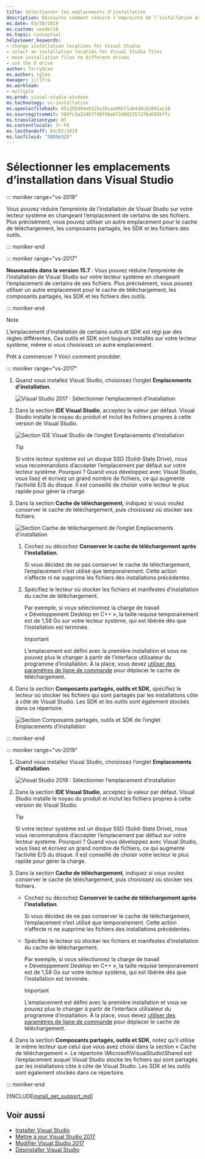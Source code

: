 ```yaml
---
title: Sélectionner les emplacements d'installation
description: Découvrez comment réduire l’empreinte de l’installation de Visual Studio sur votre lecteur système en plaçant le cache de téléchargement, les composants partagés, les kits SDK et les outils sur d’autres lecteurs. Par exemple, déplacez des fichiers depuis le lecteur C vers le lecteur D.
ms.date: 03/30/2019
ms.custom: seodec18
ms.topic: conceptual
helpviewer_keywords:
- change installation locations for Visual Studio
- select an installation location for Visual Studio files
- move installation files to different drives
- use the D drive
author: TerryGLee
ms.author: tglee
manager: jillfra
ms.workload:
- multiple
ms.prod: visual-studio-windows
ms.technology: vs-installation
ms.openlocfilehash: 651295d94a8125e26caa96b71ab438c62841ac10
ms.sourcegitcommit: 509fc3a324b7748f96a072d0023572f8a645bffc
ms.translationtype: HT
ms.contentlocale: fr-FR
ms.lasthandoff: 04/02/2019
ms.locfileid: "58856325"
---
```

# <a name="select-the-installation-locations-in-visual-studio"></a>Sélectionner les emplacements d’installation dans Visual Studio

::: moniker range="vs-2019"

Vous pouvez réduire l’empreinte de l’installation de Visual Studio sur votre lecteur système en changeant l’emplacement de certains de ses fichiers. Plus précisément, vous pouvez utiliser un autre emplacement pour le cache de téléchargement, les composants partagés, les SDK et les fichiers des outils.

::: moniker-end

::: moniker range="vs-2017"

**Nouveautés dans la version 15.7** : Vous pouvez réduire l’empreinte de l’installation de Visual Studio sur votre lecteur système en changeant l’emplacement de certains de ses fichiers. Plus précisément, vous pouvez utiliser un autre emplacement pour le cache de téléchargement, les composants partagés, les SDK et les fichiers des outils.

::: moniker-end

   > [!NOTE]
   > L’emplacement d’installation de certains outils et SDK est régi par des règles différentes. Ces outils et SDK sont toujours installés sur votre lecteur système, même si vous choisissez un autre emplacement.

Prêt à commencer ? Voici comment procéder.

::: moniker range="vs-2017"

1. Quand vous installez Visual Studio, choisissez l’onglet **Emplacements d’installation**.

   ![Visual Studio 2017 : Sélectionner l’emplacement d’installation](media/vs-installation-locations.png "Sélectionner l’emplacement d’installation.")

1. Dans la section **IDE Visual Studio**, acceptez la valeur par défaut. Visual Studio installe le noyau du produit et inclut les fichiers propres à cette version de Visual Studio.

   ![Section IDE Visual Studio de l’onglet Emplacements d’installation](media/vs-installation-locations-ide.png "Acceptez la valeur par défaut pour la section IDE Visual Studio de l’onglet Emplacement d’installation.")

   > [!TIP]
   > Si votre lecteur système est un disque SSD (Solid-State Drive), nous vous recommandons d’accepter l’emplacement par défaut sur votre lecteur système. Pourquoi ? Quand vous développez avec Visual Studio, vous lisez et écrivez un grand nombre de fichiers, ce qui augmente l’activité E/S du disque. Il est conseillé de choisir votre lecteur le plus rapide pour gérer la charge.

1. Dans la section **Cache de téléchargement**, indiquez si vous voulez conserver le cache de téléchargement, puis choisissez où stocker ses fichiers.

     ![Section Cache de téléchargement de l’onglet Emplacements d’installation](media/vs-installation-locations-cache.png "Choisissez s’il faut conserver le cache de téléchargement après l’installation, puis spécifiez le lecteur où stocker les fichiers.")

    1. Cochez ou décochez **Conserver le cache de téléchargement après l’installation**.

       Si vous décidez de ne pas conserver le cache de téléchargement, l’emplacement n’est utilisé que temporairement. Cette action n’affecte ni ne supprime les fichiers des installations précédentes.

    1. Spécifiez le lecteur où stocker les fichiers et manifestes d’installation du cache de téléchargement.

        Par exemple, si vous sélectionnez la charge de travail « Développement Desktop en C++ », la taille requise temporairement est de 1,58 Go sur votre lecteur système, qui est libérée dès que l’installation est terminée.

       > [!IMPORTANT]
       > L’emplacement est défini avec la première installation et vous ne pouvez plus le changer à partir de l’interface utilisateur du programme d’installation. À la place, vous devez [utiliser des paramètres de ligne de commande](use-command-line-parameters-to-install-visual-studio.md) pour déplacer le cache de téléchargement.

1. Dans la section **Composants partagés, outils et SDK**, spécifiez le lecteur où stocker les fichiers qui sont partagés par les installations côte à côte de Visual Studio. Les SDK et les outils sont également stockés dans ce répertoire.

   ![Section Composants partagés, outils et SDK de l’onglet Emplacements d’installation](media/vs-installation-locations-shared.png "Spécifiez l’emplacement où stocker les composants partagés, les outils et les SDK.")

::: moniker-end

::: moniker range="vs-2019"

1. Quand vous installez Visual Studio, choisissez l’onglet **Emplacements d’installation**.

   ![Visual Studio 2019 : Sélectionner l’emplacement d’installation](media/vs-2019/vs-installer-installation-locations.png "Sélectionner l’emplacement d’installation.")

1. Dans la section **IDE Visual Studio**, acceptez la valeur par défaut. Visual Studio installe le noyau du produit et inclut les fichiers propres à cette version de Visual Studio.

   > [!TIP]
   > Si votre lecteur système est un disque SSD (Solid-State Drive), nous vous recommandons d’accepter l’emplacement par défaut sur votre lecteur système. Pourquoi ? Quand vous développez avec Visual Studio, vous lisez et écrivez un grand nombre de fichiers, ce qui augmente l’activité E/S du disque. Il est conseillé de choisir votre lecteur le plus rapide pour gérer la charge.

1. Dans la section **Cache de téléchargement**, indiquez si vous voulez conserver le cache de téléchargement, puis choisissez où stocker ses fichiers.

    * Cochez ou décochez **Conserver le cache de téléchargement après l’installation**.

       Si vous décidez de ne pas conserver le cache de téléchargement, l’emplacement n’est utilisé que temporairement. Cette action n’affecte ni ne supprime les fichiers des installations précédentes.

    * Spécifiez le lecteur où stocker les fichiers et manifestes d’installation du cache de téléchargement.

        Par exemple, si vous sélectionnez la charge de travail « Développement Desktop en C++ », la taille requise temporairement est de 1,58 Go sur votre lecteur système, qui est libérée dès que l’installation est terminée.

       > [!IMPORTANT]
       > L’emplacement est défini avec la première installation et vous ne pouvez plus le changer à partir de l’interface utilisateur du programme d’installation. À la place, vous devez [utiliser des paramètres de ligne de commande](use-command-line-parameters-to-install-visual-studio.md) pour déplacer le cache de téléchargement.

1. Dans la section **Composants partagés, outils et SDK**, notez qu’il utilise le même lecteur que celui que vous avez choisi dans la section « Cache de téléchargement ». Le répertoire \Microsoft\VisualStudio\Shared est l’emplacement auquel Visual Studio stocke les fichiers qui sont partagés par les installations côte à côte de Visual Studio. Les SDK et les outils sont également stockés dans ce répertoire.

::: moniker-end

[!INCLUDE[install_get_support_md](includes/install_get_support_md.md)]

## <a name="see-also"></a>Voir aussi

* [Installer Visual Studio](install-visual-studio.md)
* [Mettre à jour Visual Studio 2017](update-visual-studio.md)
* [Modifier Visual Studio 2017](update-visual-studio.md)
* [Désinstaller Visual Studio](uninstall-visual-studio.md)
